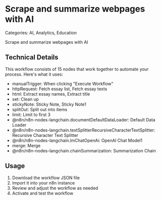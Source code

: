 # Scrape and summarize webpages with AI

Categories: AI, Analytics, Education

Scrape and summarize webpages with AI

## Technical Details

This workflow consists of 15 nodes that work together to automate your process. Here's what it uses:

- manualTrigger: When clicking "Execute Workflow"
- httpRequest: Fetch essay list, Fetch essay texts
- html: Extract essay names, Extract title
- set: Clean up
- stickyNote: Sticky Note, Sticky Note1
- splitOut: Split out into items
- limit: Limit to first 3
- @n8n/n8n-nodes-langchain.documentDefaultDataLoader: Default Data Loader
- @n8n/n8n-nodes-langchain.textSplitterRecursiveCharacterTextSplitter: Recursive Character Text Splitter
- @n8n/n8n-nodes-langchain.lmChatOpenAi: OpenAI Chat Model1
- merge: Merge
- @n8n/n8n-nodes-langchain.chainSummarization: Summarization Chain

## Usage

1. Download the workflow JSON file
2. Import it into your n8n instance
3. Review and adjust the workflow as needed
4. Activate and test the workflow

